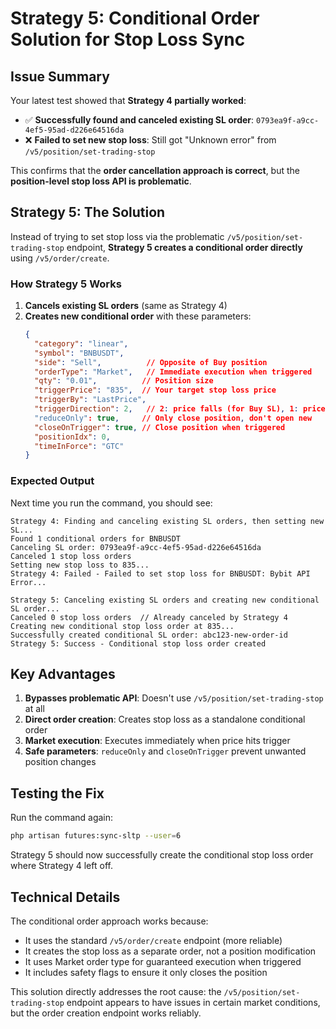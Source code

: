 # Strategy 5: Conditional Order Solution for Stop Loss Sync

## Issue Summary

Your latest test showed that **Strategy 4 partially worked**:
- ✅ **Successfully found and canceled existing SL order**: `0793ea9f-a9cc-4ef5-95ad-d226e64516da`
- ❌ **Failed to set new stop loss**: Still got "Unknown error" from `/v5/position/set-trading-stop`

This confirms that the **order cancellation approach is correct**, but the **position-level stop loss API is problematic**.

## Strategy 5: The Solution

Instead of trying to set stop loss via the problematic `/v5/position/set-trading-stop` endpoint, **Strategy 5 creates a conditional order directly** using `/v5/order/create`.

### How Strategy 5 Works

1. **Cancels existing SL orders** (same as Strategy 4)
2. **Creates new conditional order** with these parameters:
   ```json
   {
     "category": "linear",
     "symbol": "BNBUSDT", 
     "side": "Sell",          // Opposite of Buy position
     "orderType": "Market",   // Immediate execution when triggered
     "qty": "0.01",          // Position size
     "triggerPrice": "835",  // Your target stop loss price
     "triggerBy": "LastPrice",
     "triggerDirection": 2,   // 2: price falls (for Buy SL), 1: price rises (for Sell SL)
     "reduceOnly": true,     // Only close position, don't open new
     "closeOnTrigger": true, // Close position when triggered
     "positionIdx": 0,
     "timeInForce": "GTC"
   }
   ```

### Expected Output

Next time you run the command, you should see:

```
Strategy 4: Finding and canceling existing SL orders, then setting new SL...
Found 1 conditional orders for BNBUSDT
Canceling SL order: 0793ea9f-a9cc-4ef5-95ad-d226e64516da
Canceled 1 stop loss orders
Setting new stop loss to 835...
Strategy 4: Failed - Failed to set stop loss for BNBUSDT: Bybit API Error...

Strategy 5: Canceling existing SL orders and creating new conditional SL order...
Canceled 0 stop loss orders  // Already canceled by Strategy 4
Creating new conditional stop loss order at 835...
Successfully created conditional SL order: abc123-new-order-id
Strategy 5: Success - Conditional stop loss order created
```

## Key Advantages

1. **Bypasses problematic API**: Doesn't use `/v5/position/set-trading-stop` at all
2. **Direct order creation**: Creates stop loss as a standalone conditional order
3. **Market execution**: Executes immediately when price hits trigger
4. **Safe parameters**: `reduceOnly` and `closeOnTrigger` prevent unwanted position changes

## Testing the Fix

Run the command again:
```bash
php artisan futures:sync-sltp --user=6
```

Strategy 5 should now successfully create the conditional stop loss order where Strategy 4 left off.

## Technical Details

The conditional order approach works because:
- It uses the standard `/v5/order/create` endpoint (more reliable)
- It creates the stop loss as a separate order, not a position modification
- It uses Market order type for guaranteed execution when triggered
- It includes safety flags to ensure it only closes the position

This solution directly addresses the root cause: the `/v5/position/set-trading-stop` endpoint appears to have issues in certain market conditions, but the order creation endpoint works reliably.
